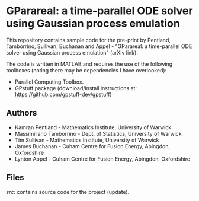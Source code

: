 # GParareal: a time-parallel ODE solver using Gaussian process emulation

This repository contains sample code for the pre-print by Pentland, Tamborrino, Sullivan, Buchanan and Appel - "GParareal: a time-parallel ODE solver using Gaussian process emulation" (arXiv link).

The code is written in MATLAB and requires the use of the following toolboxes (noting there may be dependencies I have overlooked):
* Parallel Computing Toolbox.
* GPstuff package (download/install instructions at: https://github.com/gpstuff-dev/gpstuff)


## Authors

* Kamran Pentland - Mathematics Institute, University of Warwick
* Massimiliano Tamborrino - Dept. of Statistics, University of Warwick
* Tim Sullivan - Mathematics Institute, University of Warwick
* James Buchanan - Cuham Centre for Fusion Energy, Abingdon, Oxfordshire
* Lynton Appel - Cuham Centre for Fusion Energy, Abingdon, Oxfordshire

## Files

*src*: contains source code for the project (update).
